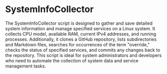 # SystemInfoCollector
The SystemInfoCollector script is designed to gather and save detailed system information and manage specified services on a Linux system. It collects CPU model, available RAM, current IPv4 addresses, and running processes. Additionally, it clones a GitHub repository, lists subdirectories and Markdown files, searches for occurrences of the term "override," checks the status of specified services, and commits any changes back to the repository. This script is ideal for system administrators and developers who need to automate the collection of system data and service management tasks.
